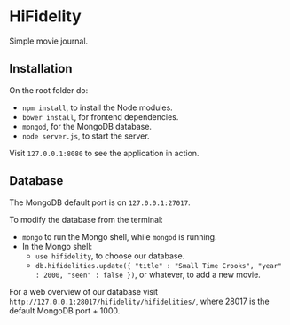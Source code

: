 HiFidelity
==========

Simple movie journal.

Installation
---

On the root folder do:  
*  ```npm install```, to install the Node modules.  
*  ```bower install```, for frontend dependencies.
*  ```mongod```, for the MongoDB database.
*  ```node server.js```, to start the server.

Visit ```127.0.0.1:8080``` to see the application in action.

Database
---

The MongoDB default port is on ```127.0.0.1:27017```.

To modify the database from the terminal:
* ```mongo``` to run the Mongo shell, while ```mongod``` is running.
* In the Mongo shell:
    * ```use hifidelity```, to choose our database.
    * ```db.hifidelities.update({ "title" : "Small Time Crooks", "year" : 2000, "seen" : false })```, or whatever, to add a new movie.

For a web overview of our database visit ```http://127.0.0.1:28017/hifidelity/hifidelities/```, where
28017 is the default MongoDB port + 1000.
  

